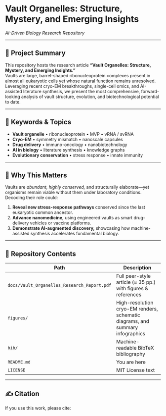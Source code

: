 # Vault Organelles: Structure, Mystery, and Emerging Insights  
*AI-Driven Biology Research Repository*

---

## 📑 Project Summary
This repository hosts the research article **“Vault Organelles: Structure, Mystery, and Emerging Insights.”**  
Vaults are large, barrel-shaped ribonucleoprotein complexes present in almost all eukaryotic cells yet whose natural function remains unresolved. Leveraging recent cryo-EM breakthroughs, single-cell omics, and AI-assisted literature synthesis, we present the most comprehensive, forward-looking analysis of vault structure, evolution, and biotechnological potential to date.

---

## 🔑 Keywords & Topics
- **Vault organelle** • ribonucleoprotein • MVP • vRNA / svRNA  
- **Cryo-EM** • symmetry mismatch • nanoscale capsules  
- **Drug delivery** • immuno-oncology • nanobiotechnology  
- **AI in biology** • literature synthesis • knowledge graphs  
- **Evolutionary conservation** • stress response • innate immunity  

---

## 🚀 Why This Matters
Vaults are *abundant, highly conserved,* and structurally elaborate—yet organisms remain viable without them under laboratory conditions. Decoding their role could:
1. **Reveal new stress-response pathways** conserved since the last eukaryotic common ancestor.  
2. **Advance nanomedicine,** using engineered vaults as smart drug-delivery vehicles or vaccine platforms.  
3. **Demonstrate AI-augmented discovery,** showcasing how machine-assisted synthesis accelerates fundamental biology.

---

## 📂 Repository Contents
| Path | Description |
|------|-------------|
| `docs/Vault_Organelles_Research_Report.pdf` | Full peer-style article (≈ 35 pp.) with figures & references |
| `figures/` | High-resolution cryo-EM renders, schematic diagrams, and summary infographics |
| `bib/` | Machine-readable BibTeX bibliography |
| `README.md` | You are here |
| `LICENSE` | MIT License text |

---

## ✍️ Citation
If you use this work, please cite:


